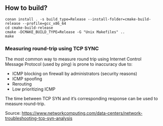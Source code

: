 ## How to build?

    conan install . -s build_type=Release --install-folder=cmake-build-release --profile=gcc_x86_64
    cd cmake-build-release
    cmake -DCMAKE_BUILD_TYPE=Release -G "Unix Makefiles" ..
    make

### Measuring round-trip using TCP SYNC

The most common way to measure round trip using Internet Control Message Protocol (used by ping) is prone to inaccuracy due to:
* ICMP blocking on firewall by administrators (security reasons)
* ICMP spoofing
* Rerouting
* Low prioritizing ICMP

The time between TCP SYN and it’s corresponding response can be used to measure round-trip.

Source: https://www.networkcomputing.com/data-centers/network-troubleshooting-tcp-syn-analysis
